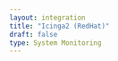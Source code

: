 ```yaml
---
layout: integration 
title: "Icinga2 (RedHat)"
draft: false
type: System Monitoring
---
```


<!-- docs-include _integrations/agent-common/install/local-installation.md:::SOURCE_SYSTEM_NAME=Icinga2:::PLATFORM_NAME=RedHat:::PLATFORM_LOWER=redhat -->

<!-- section-separator -->

<!-- docs-include _integrations/icinga2/common.md -->

<!-- section-separator -->

<!-- docs-include _integrations/agent-common/configure-agent/icinga2.md -->

<!-- section-separator -->

<!-- docs-include _integrations/agent-common/configure-agent/permissions.md -->

<!-- section-separator -->

<!-- docs-include _integrations/agent-common/start-and-summary/generic.md:::SOURCE_SYSTEM_NAME=Icinga2:::PLATFORM=redhat -->

